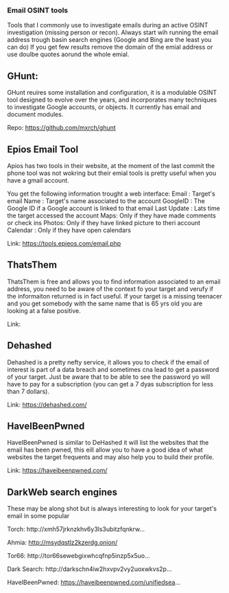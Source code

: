 ### Email OSINT tools
Tools that I commonly use to investigate emails during an active OSINT investigation (missing person or recon).
Always start wih running the email address trough basin search engines (Google and Bing are the least you can do)
If you get few results remove the domain of the emial address or use doulbe quotes aorund the whole emial.

## GHunt:
GHunt reuires some installation and configuration, it is a modulable OSINT tool designed to evolve over the years, and incorporates many techniques to investigate Google accounts, or objects.
It currently has email and document modules.

Repo:
https://github.com/mxrch/ghunt

## Epios Email Tool
Apios has two tools in their website, at the moment of the last commit the phone tool was not wokring but their emial tools is pretty useful when you have a gmail account.

You get the following information trought a web interface:
Email : Target's email
Name : Target's name associated to the account 
GoogleID : The Google ID if a Google account is linked to that email 
Last Update : Lats time the target accessed the account 
Maps: Only if they have made comments or check ins
Photos: Only if they have linked picture to theri account
Calendar : Only if they have open calendars

Link:
https://tools.epieos.com/email.php

## ThatsThem
ThatsThem is free and allows you to find information associated to an email address, you need to be aware of the context fo your target and verufy if the informaiton returned is in fact useful. 
If your target is a missing teenacer and you get somebody with the same name that is 65 yrs old you are looking at a false positive.

Link:


## Dehashed
Dehashed is a pretty nefty service, it allows you to check if the email of interest is part of a data breach and sometimes cna lead to get a password of your target. Just be aware that to be able to see the password yo will have to pay for a subscription (you can get a 7 dyas subscription for less than 7 dollars).

Link:
https://dehashed.com/

## HaveIBeenPwned
HaveIBeenPwned is similar to DeHashed it will list the websites that the email has been pwned, this eill allow you to have a good idea of what websites the target frequents and may also help you to build their profile.

Link:
https://haveibeenpwned.com/

## DarkWeb search engines
These may be along shot but is always interesting to look for your target's email in some popular 

Torch: http://xmh57jrknzkhv6y3ls3ubitzfqnkrw...

Ahmia: http://msydqstlz2kzerdg.onion/

Tor66: http://tor66sewebgixwhcqfnp5inzp5x5uo...

Dark Search: http://darkschn4iw2hxvpv2vy2uoxwkvs2p...

HaveIBeenPwned: https://haveibeenpwned.com/unifiedsea...




